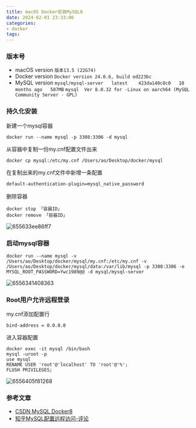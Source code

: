 ```yaml
---
title: macOS Docker安装MySQL8
date: 2024-02-01 23:33:06
categories:
- docker
tags:
---
```

### 版本号

- macOS version `版本13.5 (22G74)`
- Docker version `Docker version 24.0.6, build ed223bc`
- MySQL version `mysql/mysql-server   latest    423da140c8c0   10 months ago   507MB` `mysql  Ver 8.0.32 for ·Linux on aarch64 (MySQL Community Server - GPL)`

### 持久化安装

新建一个mysql容器

```shell
docker run --name mysql -p 3308:3306 -d mysql
```

从容器中复制一份my.cnf配置文件出来

```shell
docker cp mysql:/etc/my.cnf /Users/ao/Desktop/docker/mysql
```

在复制出来的my.cnf文件中新增一条配置

```txt
default-authentication-plugin=mysql_native_password
```

删除容器

```shell
docker stop 「容器ID」
docker remove 「容器ID」
```

![655633ee86ff7](655633ee86ff7.png)

### 启动mysql容器

```shell
docker run --name mysql -v /Users/ao/Desktop/docker/mysql/my.cnf:/etc/my.cnf -v /Users/ao/Desktop/docker/mysql/data:/var/lib/mysql -p 3308:3306 -e MYSQL_ROOT_PASSWORD=Ywc1989@@ -d mysql/mysql-server
```

![6556341408363](6556341408363.png)

### Root用户允许远程登录

my.cnf添加配置行

```shell
bind-address = 0.0.0.0
```

进入容器配置

```shell
docker exec -it mysql /bin/bash
mysql -uroot -p
use mysql
RENAME USER 'root'@'localhost' TO 'root'@'%';
FLUSH PRIVILEGES;
```

![6556405f81268](6556405f81268.png)

### 参考文章

- [CSDN MySQL Docker8](https://blog.csdn.net/qq_26709459/article/details/128931193)
- [知乎MySQL配置远程访问-评论](https://zhuanlan.zhihu.com/p/60539230)
